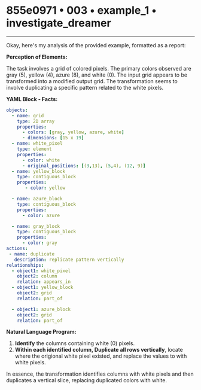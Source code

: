 # 855e0971 • 003 • example_1 • investigate_dreamer

---
Okay, here's my analysis of the provided example, formatted as a report:

**Perception of Elements:**

The task involves a grid of colored pixels. The primary colors observed are gray (5), yellow (4), azure (8), and white (0). The input grid appears to be transformed into a modified output grid. The transformation seems to involve duplicating a specific pattern related to the white pixels.

**YAML Block - Facts:**



```yaml
objects:
  - name: grid
    type: 2D array
    properties:
      - colors: [gray, yellow, azure, white]
      - dimensions: [15 x 19]
  - name: white_pixel
    type: element
    properties:
      - color: white
      - original_positions: [(3,13), (5,4), (12, 9)]
  - name: yellow_block
    type: contiguous_block
    properties:
       - color: yellow

  - name: azure_block
    type: contiguous_block
    properties:
      - color: azure

  - name: gray_block
    type: contiguous_block
    properties:
      - color: gray
actions:
 - name: duplicate
   description: replicate pattern vertically
relationships:
  - object1: white_pixel
    object2: column
    relation: appears_in
  - object1: yellow_block
    object2: grid
    relation: part_of

  - object1: azure_block
    object2: grid
    relation: part_of
```



**Natural Language Program:**

1.  **Identify** the columns containing white (0) pixels.
2.  **Within each identified column, Duplicate all rows vertically**, locate where the origional white
    pixel existed, and replace the values to with white pixels.

In essence, the transformation identifies columns with white pixels and then duplicates a vertical slice, replacing duplicated colors with white.

